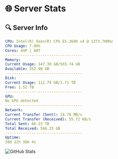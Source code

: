 # 🌐 Server Stats
## 🔍 Server Info
```yaml
CPU: Intel(R) Xeon(R) CPU E5-2699 v4 @ 1373.76MHz
CPU Usage: 7.90%
Cores: 44P | 88T
-----------------------------------
Memory:
Current Usage: 147.30 GB/503.74 GB
Available: 352.98 GB
-----------------------------------
Disk:
Current Usage: 112.79 GB/1.71 TB
Free: 1.52 TB
-----------------------------------
GPU:
No GPU detected
-----------------------------------
Network:
Current Transfer (Sent): 14.78 MB/s
Current Transfer (Received): 55.72 KB/s
Total Sent: 66.23 TB
Total Received: 566.33 GB
-----------------------------------
Uptime:
38d 12h 38m 4s
```
![GitHub Stats](https://img.shields.io/badge/Updated-2025-04-15_10:00:53-blue)